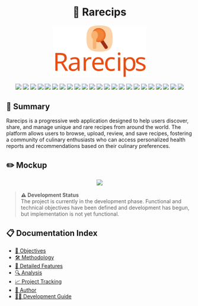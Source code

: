 <h1 align="center">
   🥄 Rarecips
</h1>

<p align="center">
   <img src="readme-resources/Iconologo.svg" width="50%"/>
</p>

<p align="center">
   <img src="https://img.shields.io/badge/Angular-DD0031?style=for-the-badge&logo=angular&logoColor=white"/>
   <img src="https://img.shields.io/badge/apache_maven-C71A36?style=for-the-badge&logo=apachemaven&logoColor=white">
   <img src="https://img.shields.io/badge/Spring-6DB33F?style=for-the-badge&logo=spring&logoColor=white">
   <img src="https://img.shields.io/badge/Spring%20Boot-6DB33F?style=for-the-badge&logo=spring-boot&logoColor=white"/>
   <img src="https://img.shields.io/badge/HTML5-E34F26.svg?style=for-the-badge&logo=HTML5&logoColor=white">
   <img src="https://img.shields.io/badge/CSS-663399.svg?style=for-the-badge&logo=CSS&logoColor=white">
   <img src="https://img.shields.io/badge/JavaScript-F7DF1E.svg?style=for-the-badge&logo=JavaScript&logoColor=black">
   <img src="https://img.shields.io/badge/TypeScript-3178C6?style=for-the-badge&logo=typescript&logoColor=white"/>
   <img src="https://img.shields.io/badge/jQuery-0769AD?style=for-the-badge&logo=jquery&logoColor=white">
   <img src="https://img.shields.io/badge/Java-007396?style=for-the-badge&logo=java&logoColor=white"/>
   <img src="https://img.shields.io/badge/Tailwind_CSS-38B2AC?style=for-the-badge&logo=tailwind-css&logoColor=white"/>
   <img src="https://img.shields.io/badge/MySQL-4479A1?style=for-the-badge&logo=mysql&logoColor=white"/>
   <img src="https://img.shields.io/badge/Docker-2496ED?style=for-the-badge&logo=docker&logoColor=white"/>
   <img src="https://img.shields.io/badge/Docker%20Compose-2496ED?style=for-the-badge&logo=docker&logoColor=white">
   <img src="https://img.shields.io/badge/GitHub_Actions-2088FF?style=for-the-badge&logo=github-actions&logoColor=white"/>
   <img src="https://img.shields.io/badge/Adobe%20Photoshop-31A8FF?style=for-the-badge&logo=Adobe%20Photoshop&logoColor=black">
   <img src="https://img.shields.io/badge/Adobe%20Illustrator-FF9A00?style=for-the-badge&logo=adobe%20illustrator&logoColor=white">
   <img src="https://img.shields.io/badge/Figma-F24E1E?style=for-the-badge&logo=figma&logoColor=white">
   <img src="https://img.shields.io/badge/VSCode-0078D4?style=for-the-badge&logo=visual%20studio%20code&logoColor=white">
   <img src="https://img.shields.io/badge/WebStorm-000000?style=for-the-badge&logo=WebStorm&logoColor=white">
   <img src="https://img.shields.io/badge/Markdown-000000?style=for-the-badge&logo=markdown&logoColor=white">
   <img src="https://img.shields.io/badge/GitHub-100000?style=for-the-badge&logo=github&logoColor=white">
   <img src="https://img.shields.io/badge/Trello-0052CC?style=for-the-badge&logo=trello&logoColor=white">
</p>

## 📝 Summary

Rarecips is a progressive web application designed to help users discover, share, and manage unique and rare recipes from around the world. The platform allows users to browse, upload, review, and save recipes, fostering a community of culinary enthusiasts who can access personalized health reports and recommendations based on their culinary preferences.

## ✏️ Mockup
<p align="center">
   <img src="readme-resources/mockup.png"/>
</p>

> **⚠️ Development Status**  
> The project is currently in the development phase. Functional and technical objectives have been defined and development has begun, but implementation is not yet functional.

## 📋 Documentation Index

- [🎯 Objectives](docs/sections/objectives.md)
- [🛠️ Methodology](docs/sections/methodology.md)
- [🧩 Detailed Features](docs/sections/features.md)
- [🔍 Analysis](docs/sections/analysis.md)
- [📈 Project Tracking](docs/sections/tracking.md)
- [👤 Author](docs/sections/author.md)
- [👨‍💻 Development Guide](docs/sections/devguide.md)

